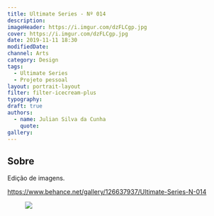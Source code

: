 ```yaml
---
title: Ultimate Series - Nº 014
description:
imageHeader: https://i.imgur.com/dzFLCgp.jpg
cover: https://i.imgur.com/dzFLCgp.jpg
date: 2019-11-11 18:30
modifiedDate:
channel: Arts
category: Design
tags:
  - Ultimate Series
  - Projeto pessoal
layout: portrait-layout
filter: filter-icecream-plus
typography:
draft: true
authors:
  - name: Julian Silva da Cunha
    quote:
gallery:
---
```


## Sobre

Edição de imagens.

https://www.behance.net/gallery/126637937/Ultimate-Series-N-014

<figure>
<img src="https://i.imgur.com/dzFLCgp.jpg" className="max-w-none mx-auto block"/>
</figure>
